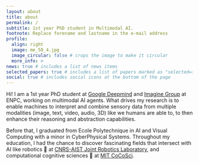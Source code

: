 ```yaml
---
layout: about
title: about
permalink: /
subtitle: 1st year PhD student in Multimodal AI.
footnote: Replace forename and lastname in the e-mail address
profile:
  align: right
  image: me_50_4.jpg
  image_circular: false # crops the image to make it circular
  more_info: >
news: true # includes a list of news items
selected_papers: true # includes a list of papers marked as "selected={true}"
social: true # includes social icons at the bottom of the page
---
```


Hi! I am a 1st year PhD student at [Google Deepmind](https://deepmind.google) and [Imagine Group](https://imagine-lab.enpc.fr) at ENPC, working on multimodal AI agents. What drives my research is to enable machines to interpret and combine sensory data from multiple modalities (image, text, video, audio, 3D) like we humans are able to, to then enhance their reasoning and abstraction capabilities.


Before that, I graduated from Ecole Polytechnique in AI and Visual Computing with a minor in CyberPhysical Systems. Throughout my education, I had the chance to discover fascinating fields that intersect with AI like robotics 🤖 at [CNRS-AIST Joint Robotics Laboratory](https://unit.aist.go.jp/jrl-22022/en/), and computational cognitive sciences 🧠 at [MIT CoCoSci](https://cocosci.mit.edu).
